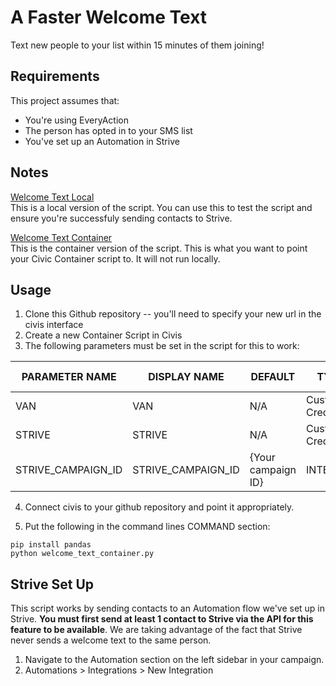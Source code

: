 # A Faster Welcome Text

Text new people to your list within 15 minutes of them joining!

## Requirements
This project assumes that:

* You're using EveryAction
* The person has opted in to your SMS list
* You've set up an Automation in Strive 

## Notes

[Welcome Text Local](https://github.com/sunrisedatadept/a-faster-welcome-text/blob/main/welcome_text_local.py)  
This is a local version of the script. You can use this to test the script and ensure you're successfuly sending contacts to Strive.   

[Welcome Text Container](https://github.com/sunrisedatadept/a-faster-welcome-text/blob/main/welcome_text_container.py)  
This is the container version of the script. This is what you want to point your Civic Container script to. It will not run locally. 

## Usage

1. Clone this Github repository -- you'll need to specify your new url in the civis interface
2. Create a new Container Script in Civis
3. The following parameters must be set in the script for this to work:

| PARAMETER NAME     | DISPLAY NAME       | DEFAULT            | TYPE              | MAKE REQUIRED |
|--------------------|--------------------|--------------------|-------------------|---------------|
| VAN                | VAN                | N/A                | Custom Credential | Yes           |
| STRIVE             | STRIVE             | N/A                | Custom Credential | Yes           |
| STRIVE_CAMPAIGN_ID | STRIVE_CAMPAIGN_ID | {Your campaign ID} | INTEGER           | Yes           |

4. Connect civis to your github repository and point it appropriately.

5. Put the following in the command lines COMMAND section:

```
pip install pandas
python welcome_text_container.py

```
## Strive Set Up

This script works by sending contacts to an Automation flow we've set up in Strive. **You must first send at least 1 contact to Strive via the API for this feature to be available**. We are taking advantage of the fact that Strive never sends a welcome text to the same person. 

1. Navigate to the Automation section on the left sidebar in your campaign.
2. Automations > Integrations > New Integration



